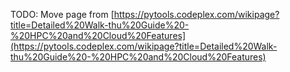 TODO: Move page from 
[https://pytools.codeplex.com/wikipage?title=Detailed%20Walk-thu%20Guide%20-%20HPC%20and%20Cloud%20Features](https://pytools.codeplex.com/wikipage?title=Detailed%20Walk-thu%20Guide%20-%20HPC%20and%20Cloud%20Features)